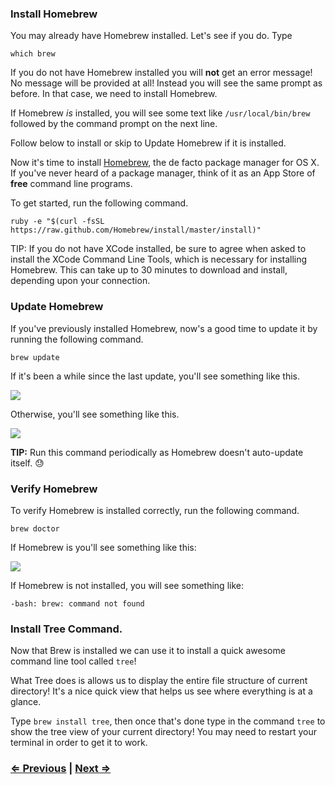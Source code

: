 ### Install Homebrew

You may already have Homebrew installed. Let's see if you do. Type

```
which brew
```

If you do not have Homebrew installed you will **not** get an error message! No message will be provided at all! Instead you will see the same prompt as before.  In that case,  we need to install Homebrew.

If Homebrew *is* installed, you will see some text like `/usr/local/bin/brew` followed by the command prompt on the next line.  

Follow below to install or skip to Update Homebrew if it is installed.

Now it's time to install <a href="http://brew.sh/" target="_blank">Homebrew</a>, the de facto package manager for OS X. If you've never heard of a package manager, think of it as an App Store of **free** command line programs.

To get started, run the following command.

```
ruby -e "$(curl -fsSL https://raw.github.com/Homebrew/install/master/install)"
```
TIP: If you do not have XCode installed, be sure to agree when asked to install the XCode Command Line Tools, which is necessary for installing Homebrew. This can take up to 30 minutes to download and install, depending upon your connection.

### Update Homebrew

If you've previously installed Homebrew, now's a good time to update it by running the following command.

```
brew update
```

If it's been a while since the last update, you'll see something like this.

![](https://i.imgur.com/OCAX71o.png)

Otherwise, you'll see something like this.

![](https://i.imgur.com/JPB9Gnn.png)

**TIP:** Run this command periodically as Homebrew doesn't auto-update itself. :sweat:


### Verify Homebrew

To verify Homebrew is installed correctly, run the following command.

```
brew doctor
```

If Homebrew is you'll see something like this:

![](https://i.imgur.com/DWfdE3D.png)

If Homebrew is not installed, you will see something like:

`-bash: brew: command not found `

### Install Tree Command.

Now that Brew is installed we can use it to install a quick awesome command line tool called `tree`!

What Tree does is allows us to display the entire file structure of current directory! It's a nice quick view that helps us see where everything is at a glance.

Type `brew install tree`, then once that's done type in the command `tree` to show the tree view of your current directory! You may need to restart your terminal in order to get it to work.


### [⇐ Previous](1_terminal.md) | [Next ⇒](3_vscode.md)
